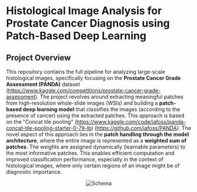 # Histological Image Analysis for Prostate Cancer Diagnosis using Patch-Based Deep Learning

## Project Overview
This repository contains the full pipeline for analyzing large-scale histological images, specifically focusing on the **Prostate Cancer Grade Assessment (PANDA)** dataset (https://www.kaggle.com/competitions/prostate-cancer-grade-assessment).
The project revolves around extracting meaningful patches from high-resolution whole-slide images (WSIs) and building a **patch-based deep learning model** that classifies the images (according to the presence of cancer) using the extracted patches.
This approach is based on the "Concat tile pooling" (https://www.kaggle.com/code/iafoss/panda-concat-tile-pooling-starter-0-79-lb) (https://github.com/iafoss/PANDA).
The novel aspect of this approach lies in the **patch handling through the model architecture**, where the entire image is represented as a **weighted sum of patches**. The weights are assigned dynamically (learnable parameters) to the most informative patches. This enables efficient computation and improved classification performance, especially in the context of histological images, where only certain regions of an image might be of diagnostic importance.

<div align="center">
  <img src="https://github.com/user-attachments/assets/8dda8cf0-c53f-46b6-9c8d-4e6a8629a742" alt="Schema" />
</div>
